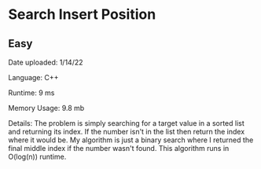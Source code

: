 
# Search Insert Position

## Easy

Date uploaded: 1/14/22

Language: C++

Runtime: 9 ms

Memory Usage: 9.8 mb

Details: The problem is simply searching for a target value in a sorted list and returning its index. If the number isn't in the list then return the index where it would be. My algorithm is just a binary search where I returned the final middle index if the number wasn't found. This algorithm runs in O(log(n)) runtime.
